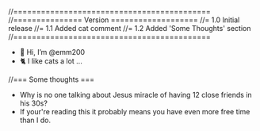 //=========================================== <br>
//=============== Version ===================
//= 1.0 Initial release
//= 1.1 Added cat comment
//= 1.2 Added 'Some Thoughts' section
//===========================================

- 👋 Hi, I’m @emm200
- 🐈 I like cats a lot ...

//=== Some thoughts ===
- Why is no one talking about Jesus miracle of having 12 close friends in his 30s?
- If your're reading this it probably means you have even more free time than I do.
